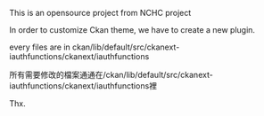 This is an opensource project from NCHC project

In order to customize Ckan theme, we have to create a new plugin.

every files are in ckan/lib/default/src/ckanext-iauthfunctions/ckanext/iauthfunctions

所有需要修改的檔案通通在/ckan/lib/default/src/ckanext-iauthfunctions/ckanext/iauthfunctions裡

Thx.
